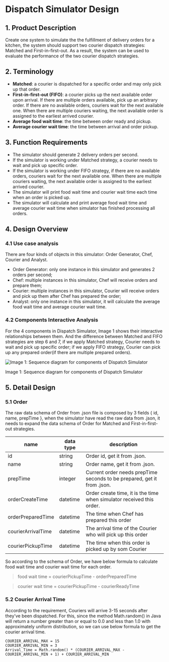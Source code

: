 # Dispatch Simulator Design

## 1. Product Description

Create one system to simulate the the fulfillment of delivery orders for a kitchen, the system should support two courier dispatch strategies: Matched and First-in-first-out. As a result, the system can be used to evaluate the performance of the two courier dispatch strategies.

## 2. Terminology

* **Matched**:  a courier is dispatched for a specific order and may only pick up that order.
* **First-in-first-out (FIFO)**: a courier picks up the next available order upon arrival. If there are multiple orders available, pick up an arbitrary order. If there are no available orders, couriers wait for the next available one. When there are multiple couriers waiting, the next available order is assigned to the earliest arrived courier.
* **Average food wait time**: the time between order ready and pickup.
* **Average courier wait time**: the time between arrival and order pickup.

## 3. Function Requirements

* The simulator should generate 2 delivery orders per second.
* If the simulator is working under Matched strategy, a courier needs to wait and pick up specific order.
* If the simulator is working under FIFO strategy, if there are no available orders, couriers wait for the next available one. When there are multiple couriers waiting, the next available order is assigned to the earliest arrived courier.
* The simulator will print food wait time and courier wait time each time when an order is picked up.
* The simulator will calculate and print average food wait time and average courier wait time when simulator has finished processing all orders.

## 4. Design Overview

### 4.1 Use case analysis

There are four kinds of objects in this simulator: Order Generator, Chef, Courier and Analyst.

* Order Generator: only one instance in this simulator and generates 2 orders per second;
* Chef: multiple instances in this simulator, Chef will receive orders and prepare them;
* Courier: multiple instances in this simulator, Courier will receive orders and pick up them after Chef has prepared the order;
* Analyst: only one instance in this simulator, it will calculate the average food wait time and average courier wait time.

### 4.2 Components Interactive Analysis

For the 4 components in Dispatch Simulator, Image 1 shows their interactive relationships between them. And the difference between Matched and FIFO strategies are step 6 and 7, if we apply Matched strategy, Courier needs to wait and pick up specific order; if we apply FIFO strategy, Courier can pick up any prepared order(if there are multiple prepared orders).

![Image 1: Sequence diagram for components of Dispatch Simulator](https://github.com/jiabailie/homeworks/blob/master/dispatch-simulator/design/strategy.jpeg)

Image 1: Sequence diagram for components of Dispatch Simulator

## 5. Detail Design

### 5.1 Order

The raw data schema of Order from .json file is composed by 3 fields { id, name, prepTime }, when the simulator have read the raw data from .json, it needs to expand the data schema of Order for Matched and First-in-first-out strategies.

|name	|data type	|description	|
|---	|---	|---	|
|id	|string	|Order id, get it from .json.	|
|name	|string	|Order name, get it from .json.	|
|prepTime	|integer	|Current order needs prepTime seconds to be prepared, get it from .json.	|
|orderCreateTime	|datetime	|Order create time, it is the time when simulator received this order.	|
|orderPreparedTime	|datetime	|The time when Chef has prepared this order	|
|courierArrivalTime	|datetime	|The arrival time of the Courier who will pick up this order	|
|courierPickupTime	|datetime	|The time when this order is picked up by som Courier	|

So according to the schema of Order, we have below formula to calculate food wait time and courier wait time for each order.

> food wait time = courierPickupTime - orderPreparedTime

> courier wait time = courierPickupTime - courierReadyTime

### 5.2 Courier Arrival Time

According to the requirement, Couriers will arrive 3-15 seconds after they’ve been dispatched. For this, since the method Math.random() in Java will return a number greater than or equal to 0.0 and less than 1.0 with approximately uniform distribution, so we can use below formula to get the courier arrival time.

```
COURIER_ARRIVAL_MAX = 15
COURIER_ARRIVAL_MIN = 3
Arrival_Time = Math.random() * (COURIER_ARRIVAL_MAX - COURIER_ARRIVAL_MIN + 1) + COURIER_ARRIVAL_MIN
```
